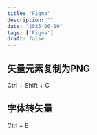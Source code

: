 ```yaml
---
title: "Figma"
description: ""
date: "2025-06-19"
tags: ['Figma']
draft: false
---
```


## 矢量元素复制为PNG

Ctrl + Shift + C

## 字体转矢量

Ctrl + E
